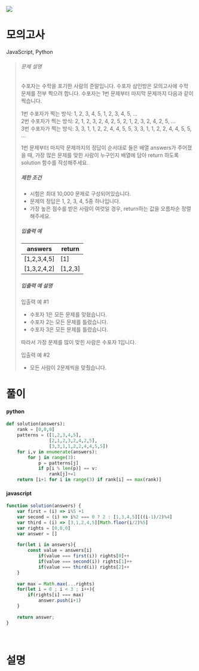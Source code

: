 ![](/img/programmers.png)

# 모의고사

JavaScript, Python

>###### 문제 설명
>
>수포자는 수학을 포기한 사람의 준말입니다. 수포자 삼인방은 모의고사에 수학 문제를 전부 찍으려 합니다. 수포자는 1번 문제부터 마지막 문제까지 다음과 같이 찍습니다.
>
>1번 수포자가 찍는 방식: 1, 2, 3, 4, 5, 1, 2, 3, 4, 5, ...\
>2번 수포자가 찍는 방식: 2, 1, 2, 3, 2, 4, 2, 5, 2, 1, 2, 3, 2, 4, 2, 5, ...\
>3번 수포자가 찍는 방식: 3, 3, 1, 1, 2, 2, 4, 4, 5, 5, 3, 3, 1, 1, 2, 2, 4, 4, 5, 5, ...
>
>1번 문제부터 마지막 문제까지의 정답이 순서대로 들은 배열 answers가 주어졌을 때, 가장 많은 문제를 맞힌 사람이 누구인지 배열에 담아 return 하도록 solution 함수를 작성해주세요.
>
>##### 제한 조건
>
>-   시험은 최대 10,000 문제로 구성되어있습니다.
>-   문제의 정답은 1, 2, 3, 4, 5중 하나입니다.
>-   가장 높은 점수를 받은 사람이 여럿일 경우, return하는 값을 오름차순 정렬해주세요.
>
>##### 입출력 예
>
>| answers | return |
>| --- | --- |
>| [1,2,3,4,5] | [1] |
>| [1,3,2,4,2] | [1,2,3] |
>
>##### 입출력 예 설명
>
>입출력 예 #1
>
>-   수포자 1은 모든 문제를 맞혔습니다.
>-   수포자 2는 모든 문제를 틀렸습니다.
>-   수포자 3은 모든 문제를 틀렸습니다.
>
>따라서 가장 문제를 많이 맞힌 사람은 수포자 1입니다.
>
>입출력 예 #2
>
>-   모든 사람이 2문제씩을 맞췄습니다.

# 풀이

#### python
```python
def solution(answers):
    rank = [0,0,0]
    patterns = ([1,2,3,4,5],
                [2,1,2,3,2,4,2,5],
                [3,3,1,1,2,2,4,4,5,5])
    for i,v in enumerate(answers):
        for j in range(3):
            p = patterns[j]
            if p[i % len(p)] == v:
                rank[j]+=1
    return [i+1 for i in range(3) if rank[i] == max(rank)]
```  
#### javascript
```javascript
function solution(answers) {
    var first = (i) => i%5 +1
    var second = (i) => i%2 === 0 ? 2 : [1,3,4,5][((i-1)/2)%4]
    var third = (i) => [3,1,2,4,5][Math.floor(i/2)%5]
    var rights = [0,0,0]
    var answer = []
    
    for(let i in answers){
        const value = answers[i]
            if(value === first(i)) rights[0]++
            if(value === second(i)) rights[1]++
            if(value === third(i)) rights[2]++
    }
    
    var max = Math.max(...rights)
    for(let i = 0 ; i < 3 ; i++){
        if(rights[i] === max)
            answer.push(i+1)
    }
    
    return answer;
}
```

<br/>

# 설명
